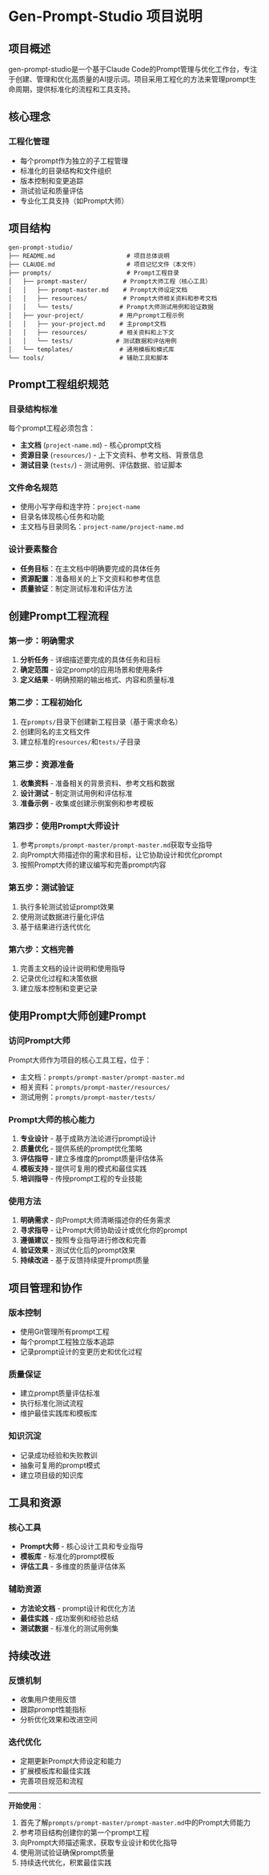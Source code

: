 # Gen-Prompt-Studio 项目说明

## 项目概述

gen-prompt-studio是一个基于Claude Code的Prompt管理与优化工作台，专注于创建、管理和优化高质量的AI提示词。项目采用工程化的方法来管理prompt生命周期，提供标准化的流程和工具支持。

## 核心理念

### 工程化管理
- 每个prompt作为独立的子工程管理
- 标准化的目录结构和文件组织
- 版本控制和变更追踪
- 测试验证和质量评估
- 专业化工具支持（如Prompt大师）

## 项目结构

```
gen-prompt-studio/
├── README.md                    # 项目总体说明
├── CLAUDE.md                    # 项目记忆文件（本文件）
├── prompts/                     # Prompt工程目录
│   ├── prompt-master/          # Prompt大师工程（核心工具）
│   │   ├── prompt-master.md    # Prompt大师设定文档
│   │   ├── resources/          # Prompt大师相关资料和参考文档
│   │   └── tests/             # Prompt大师测试用例和验证数据
│   ├── your-project/          # 用户prompt工程示例
│   │   ├── your-project.md    # 主prompt文档
│   │   ├── resources/         # 相关资料和上下文
│   │   └── tests/            # 测试数据和评估用例
│   └── templates/             # 通用模板和模式库
└── tools/                     # 辅助工具和脚本
```

## Prompt工程组织规范

### 目录结构标准
每个prompt工程必须包含：
- **主文档** (`project-name.md`) - 核心prompt文档
- **资源目录** (`resources/`) - 上下文资料、参考文档、背景信息
- **测试目录** (`tests/`) - 测试用例、评估数据、验证脚本

### 文件命名规范
- 使用小写字母和连字符：`project-name`
- 目录名体现核心任务和功能
- 主文档与目录同名：`project-name/project-name.md`

### 设计要素整合
- **任务目标**：在主文档中明确要完成的具体任务
- **资源配置**：准备相关的上下文资料和参考信息
- **质量验证**：制定测试标准和评估方法

## 创建Prompt工程流程

### 第一步：明确需求
1. **分析任务** - 详细描述要完成的具体任务和目标
2. **确定范围** - 设定prompt的应用场景和使用条件
3. **定义结果** - 明确预期的输出格式、内容和质量标准

### 第二步：工程初始化
1. 在`prompts/`目录下创建新工程目录（基于需求命名）
2. 创建同名的主文档文件
3. 建立标准的`resources/`和`tests/`子目录

### 第三步：资源准备
1. **收集资料** - 准备相关的背景资料、参考文档和数据
2. **设计测试** - 制定测试用例和评估标准
3. **准备示例** - 收集或创建示例案例和参考模板

### 第四步：使用Prompt大师设计
1. 参考`prompts/prompt-master/prompt-master.md`获取专业指导
2. 向Prompt大师描述你的需求和目标，让它协助设计和优化prompt
3. 按照Prompt大师的建议编写和完善prompt内容

### 第五步：测试验证
1. 执行多轮测试验证prompt效果
2. 使用测试数据进行量化评估
3. 基于结果进行迭代优化

### 第六步：文档完善
1. 完善主文档的设计说明和使用指导
2. 记录优化过程和决策依据
3. 建立版本控制和变更记录

## 使用Prompt大师创建Prompt

### 访问Prompt大师
Prompt大师作为项目的核心工具工程，位于：
- 主文档：`prompts/prompt-master/prompt-master.md`
- 相关资料：`prompts/prompt-master/resources/`
- 测试用例：`prompts/prompt-master/tests/`

### Prompt大师的核心能力
1. **专业设计** - 基于成熟方法论进行prompt设计
2. **质量优化** - 提供系统的prompt优化策略
3. **评估指导** - 建立多维度的prompt质量评估体系
4. **模板支持** - 提供可复用的模式和最佳实践
5. **培训指导** - 传授prompt工程的专业技能

### 使用方法
1. **明确需求** - 向Prompt大师清晰描述你的任务需求
2. **寻求指导** - 让Prompt大师协助设计或优化你的prompt
3. **遵循建议** - 按照专业指导进行修改和完善
4. **验证效果** - 测试优化后的prompt效果
5. **持续改进** - 基于反馈持续提升prompt质量

## 项目管理和协作

### 版本控制
- 使用Git管理所有prompt工程
- 每个prompt工程独立版本追踪
- 记录prompt设计的变更历史和优化过程

### 质量保证
- 建立prompt质量评估标准
- 执行标准化测试流程
- 维护最佳实践库和模板库

### 知识沉淀
- 记录成功经验和失败教训
- 抽象可复用的prompt模式
- 建立项目级的知识库

## 工具和资源

### 核心工具
- **Prompt大师** - 核心设计工具和专业指导
- **模板库** - 标准化的prompt模板
- **评估工具** - 多维度的质量评估体系

### 辅助资源
- **方法论文档** - prompt设计和优化方法
- **最佳实践** - 成功案例和经验总结
- **测试数据** - 标准化的测试用例集

## 持续改进

### 反馈机制
- 收集用户使用反馈
- 跟踪prompt性能指标
- 分析优化效果和改进空间

### 迭代优化
- 定期更新Prompt大师设定和能力
- 扩展模板库和最佳实践
- 完善项目规范和流程

---

**开始使用**：
1. 首先了解`prompts/prompt-master/prompt-master.md`中的Prompt大师能力
2. 参考项目结构创建你的第一个prompt工程
3. 向Prompt大师描述需求，获取专业设计和优化指导
4. 使用测试验证确保prompt质量
5. 持续迭代优化，积累最佳实践